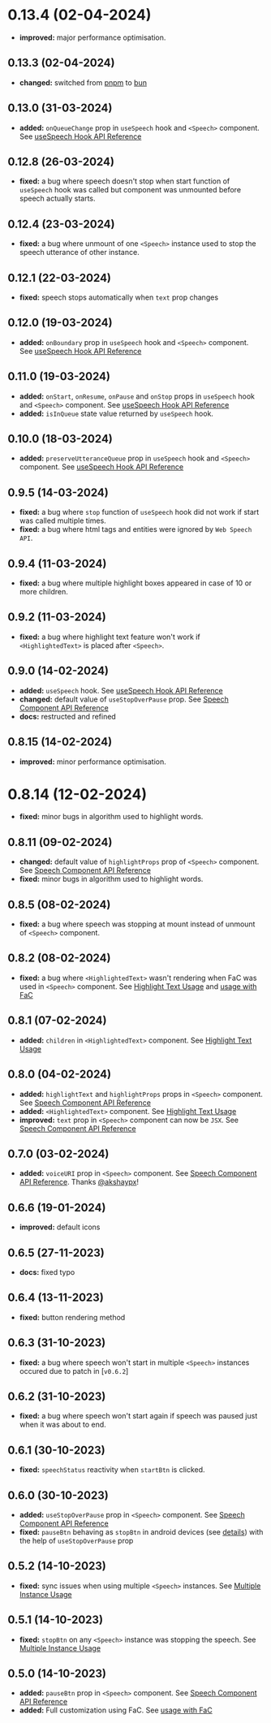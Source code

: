 # 0.13.4 (02-04-2024)

- **improved:** major performance optimisation.

## 0.13.3 (02-04-2024)

- **changed:** switched from [pnpm](https://pnpm.io/) to [bun](https://bun.sh/)

## 0.13.0 (31-03-2024)

- **added:** `onQueueChange` prop in `useSpeech` hook and `<Speech>` component. See [useSpeech Hook API Reference](https://www.npmjs.com/package/react-text-to-speech#usespeech-hook-1)

## 0.12.8 (26-03-2024)

- **fixed:** a bug where speech doesn't stop when start function of `useSpeech` hook was called but component was unmounted before speech actually starts.

## 0.12.4 (23-03-2024)

- **fixed:** a bug where unmount of one `<Speech>` instance used to stop the speech utterance of other instance.

## 0.12.1 (22-03-2024)

- **fixed:** speech stops automatically when `text` prop changes

## 0.12.0 (19-03-2024)

- **added:** `onBoundary` prop in `useSpeech` hook and `<Speech>` component. See [useSpeech Hook API Reference](https://www.npmjs.com/package/react-text-to-speech#usespeech-hook-1)

## 0.11.0 (19-03-2024)

- **added:** `onStart`, `onResume`, `onPause` and `onStop` props in `useSpeech` hook and `<Speech>` component. See [useSpeech Hook API Reference](https://www.npmjs.com/package/react-text-to-speech#usespeech-hook-1)
- **added:** `isInQueue` state value returned by `useSpeech` hook.

## 0.10.0 (18-03-2024)

- **added:** `preserveUtteranceQueue` prop in `useSpeech` hook and `<Speech>` component. See [useSpeech Hook API Reference](https://www.npmjs.com/package/react-text-to-speech#usespeech-hook-1)

## 0.9.5 (14-03-2024)

- **fixed:** a bug where `stop` function of `useSpeech` hook did not work if start was called multiple times.
- **fixed:** a bug where html tags and entities were ignored by `Web Speech API`.

## 0.9.4 (11-03-2024)

- **fixed:** a bug where multiple highlight boxes appeared in case of 10 or more children.

## 0.9.2 (11-03-2024)

- **fixed:** a bug where highlight text feature won't work if `<HighlightedText>` is placed after `<Speech>`.

## 0.9.0 (14-02-2024)

- **added:** `useSpeech` hook. See [useSpeech Hook API Reference](https://www.npmjs.com/package/react-text-to-speech#usespeech-hook-1)
- **changed:** default value of `useStopOverPause` prop. See [Speech Component API Reference](https://www.npmjs.com/package/react-text-to-speech#speech-component-1)
- **docs:** restructed and refined

## 0.8.15 (14-02-2024)

- **improved:** minor performance optimisation.

# 0.8.14 (12-02-2024)

- **fixed:** minor bugs in algorithm used to highlight words.

## 0.8.11 (09-02-2024)

- **changed:** default value of `highlightProps` prop of `<Speech>` component. See [Speech Component API Reference](https://www.npmjs.com/package/react-text-to-speech#usespeech-hook-1)
- **fixed:** minor bugs in algorithm used to highlight words.

## 0.8.5 (08-02-2024)

- **fixed:** a bug where speech was stopping at mount instead of unmount of `<Speech>` component.

## 0.8.2 (08-02-2024)

- **fixed:** a bug where `<HighlightedText>` wasn't rendering when FaC was used in `<Speech>` component. See [Highlight Text Usage](https://www.npmjs.com/package/react-text-to-speech#highlight-text) and [usage with FaC](https://www.npmjs.com/package/react-text-to-speech#full-customization)

## 0.8.1 (07-02-2024)

- **added:** `children` in `<HighlightedText>` component. See [Highlight Text Usage](https://www.npmjs.com/package/react-text-to-speech#highlight-text-1)

## 0.8.0 (04-02-2024)

- **added:** `highlightText` and `highlightProps` props in `<Speech>` component. See [Speech Component API Reference](https://www.npmjs.com/package/react-text-to-speech#usespeech-hook-1)
- **added:** `<HighlightedText>` component. See [Highlight Text Usage](https://www.npmjs.com/package/react-text-to-speech#highlight-text-1)
- **improved:** `text` prop in `<Speech>` component can now be `JSX`. See [Speech Component API Reference](https://www.npmjs.com/package/react-text-to-speech#usespeech-hook-1)

## 0.7.0 (03-02-2024)

- **added:** `voiceURI` prop in `<Speech>` component. See [Speech Component API Reference](https://www.npmjs.com/package/react-text-to-speech#usespeech-hook-1). Thanks [@akshaypx](https://github.com/akshaypx)!

## 0.6.6 (19-01-2024)

- **improved:** default icons

## 0.6.5 (27-11-2023)

- **docs:** fixed typo

## 0.6.4 (13-11-2023)

- **fixed:** button rendering method

## 0.6.3 (31-10-2023)

- **fixed:** a bug where speech won't start in multiple `<Speech>` instances occured due to patch in [`v0.6.2`]

## 0.6.2 (31-10-2023)

- **fixed:** a bug where speech won't start again if speech was paused just when it was about to end.

## 0.6.1 (30-10-2023)

- **fixed:** `speechStatus` reactivity when `startBtn` is clicked.

## 0.6.0 (30-10-2023)

- **added:** `useStopOverPause` prop in `<Speech>` component. See [Speech Component API Reference](https://www.npmjs.com/package/react-text-to-speech#speech-component-1)
- **fixed:** `pauseBtn` behaving as `stopBtn` in android devices (see [details](https://developer.mozilla.org/en-US/docs/Web/API/SpeechSynthesis/pause)) with the help of `useStopOverPause` prop

## 0.5.2 (14-10-2023)

- **fixed:** sync issues when using multiple `<Speech>` instances. See [Multiple Instance Usage](https://www.npmjs.com/package/react-text-to-speech#multiple-instance-usage-1)

## 0.5.1 (14-10-2023)

- **fixed:** `stopBtn` on any `<Speech>` instance was stopping the speech. See [Multiple Instance Usage](https://www.npmjs.com/package/react-text-to-speech#multiple-instance-usage-1)

## 0.5.0 (14-10-2023)

- **added:** `pauseBtn` prop in `<Speech>` component. See [Speech Component API Reference](https://www.npmjs.com/package/react-text-to-speech#speech-component-1)
- **added:** Full customization using FaC. See [usage with FaC](https://www.npmjs.com/package/react-text-to-speech#full-customization)
